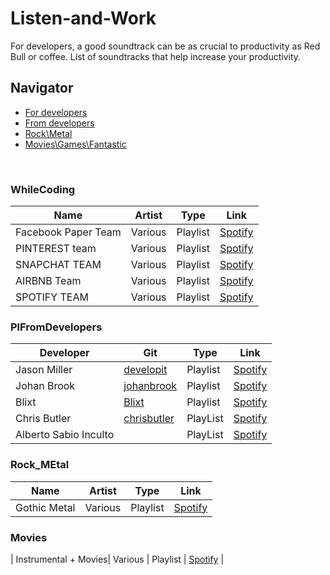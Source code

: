 # Listen-and-Work
For developers, a good soundtrack can be as crucial to productivity as Red Bull or coffee. List of soundtracks that help increase your productivity.
## Navigator
- [For developers](#WhileCoding)
- [From developers](#PlFromDevelopers)
- [Rock\Metal](#Rock_MEtal)
- [Movies\Games\Fantastic](#Movies)
</br>

### WhileCoding
| Name | Artist | Type | Link |
|---|---|---|---|
| Facebook Paper Team | Various | Playlist | [Spotify](https://open.spotify.com/user/tinamirtha/playlist/23V4rpgCol877ODbu0Z3Mz?si=ohxZ1I3pTPCLI-1EBS0EEA) |
| PINTEREST team | Various | Playlist |[Spotify](https://open.spotify.com/user/tinamirtha/playlist/4i2q9eyqv7cBkKm6ZynPDl?si=wcklVX4TRKaQZ7nOZJwOaw) |
| SNAPCHAT TEAM | Various | Playlist | [Spotify](https://open.spotify.com/user/tinamirtha/playlist/4I34Yxs0xrWPiS44zub8Tp?si=KHkoL5o4RlyU1dApGHkK2g) |
| AIRBNB Team | Various | Playlist | [Spotify](https://open.spotify.com/user/tinamirtha/playlist/0IRy5wz71cPjwVbGp5W5jd?si=RccU-ZBJSCKZ9646nTpzkA) |
| SPOTIFY TEAM | Various | Playlist | [Spotify](https://open.spotify.com/user/andreas.blixt/playlist/1itC2kKqIqun8OU05J5G8v?si=_b51V7bFSeGNOJzQXTAryg) |

### PlFromDevelopers

| Developer | Git | Type | Link |
|---|---|---|---|
| Jason Miller| [developit](https://github.com/developit) | Playlist | [Spotify](https://open.spotify.com/user/tinamirtha/playlist/23V4rpgCol877ODbu0Z3Mz?si=ohxZ1I3pTPCLI-1EBS0EEA) |
| Johan Brook| [johanbrook](https://github.com/johanbrook) | Playlist | [Spotify](https://open.spotify.com/playlist/2mtlhuFVOFMn6Ho3JmrLc2) |
| Blixt| [Blixt](https://github.com/blixt) | Playlist | [Spotify](https://open.spotify.com/playlist/1itC2kKqIqun8OU05J5G8v) | 
| Chris Butler| [chrisbutler](https://github.com/chrisbutler) | PlayList | [Spotify](https://open.spotify.com/playlist/5cZgUgdsjHTTL0TxSedMJM) |
| Alberto Sabio Inculto | | PlayList | [Spotify](https://open.spotify.com/playlist/4tSM8QNzycuSyWqMLEUCb8) |



### Rock_MEtal
| Name | Artist | Type | Link |
|---|---|---|---|
| Gothic Metal| Various | Playlist | [Spotify](https://open.spotify.com/playlist/6RMG4rR6ugwngWRhkC0inl) |

### Movies
| Instrumental + Movies| Various | Playlist | [Spotify](https://open.spotify.com/playlist/4MJtEnx1tVZnUUjehBeFCD) |
